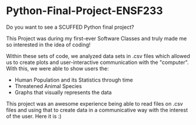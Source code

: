 # Python-Final-Project-ENSF233
Do you want to see a SCUFFED Python final project?

This Project was during my first-ever Software Classes and truly made me so interested in the idea of coding!
 
Within these sets of code, we analyzed data sets in .csv files which allowed us to create plots and user-interactive communication with the "computer".
With this, we were able to show users the:
- Human Population and its Statistics through time
- Threatened Animal Species
- Graphs that visually represents the data

This project was an awesome experience being able to read files on .csv files and using that to create data in a communicative way with the interest of the user.
Here it is :) 
